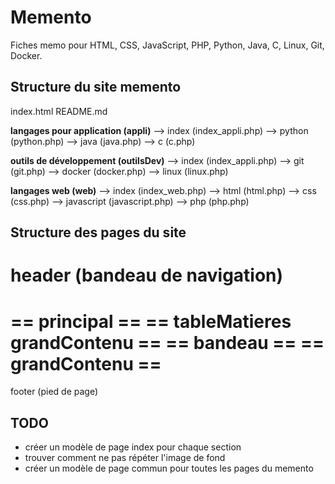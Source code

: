 # Memento

Fiches memo pour HTML, CSS, JavaScript, PHP, Python, Java, C, Linux, Git, Docker.


## Structure du site memento

index.html
README.md

**langages pour application (appli)**
--> index (index_appli.php)
--> python (python.php)
--> java (java.php)
--> c (c.php)

**outils de développement (outilsDev)**
--> index (index_appli.php)
--> git (git.php)
--> docker (docker.php)
--> linux (linux.php)

**langages web (web)**
--> index (index_web.php)
--> html (html.php)
--> css (css.php)
--> javascript (javascript.php)
--> php (php.php)


## Structure des pages du site


header (bandeau de navigation)
=================================================
== principal                                   ==
== tableMatieres        grandContenu           ==
==                      bandeau                ==
==                      grandContenu           ==
=================================================
footer (pied de page)

  
## TODO

* créer un modèle de page index pour chaque section
* trouver comment ne pas répéter l'image de fond
* créer un modèle de page commun pour toutes les pages du memento

  
  
  
  
  
  
  
  
  
  

